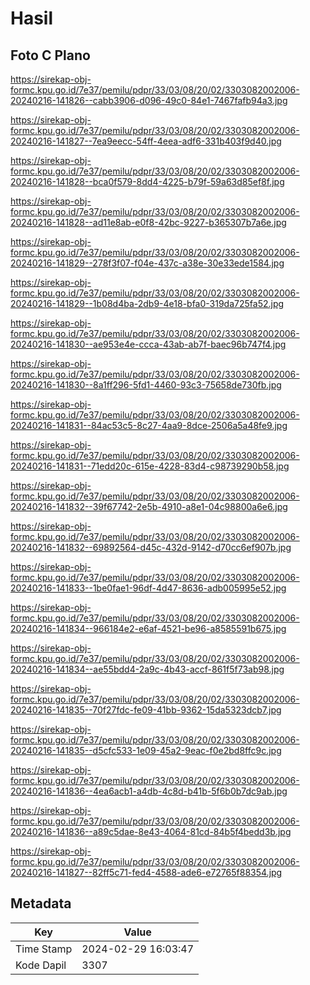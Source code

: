 # Hasil

## Foto C Plano

https://sirekap-obj-formc.kpu.go.id/7e37/pemilu/pdpr/33/03/08/20/02/3303082002006-20240216-141826--cabb3906-d096-49c0-84e1-7467fafb94a3.jpg

https://sirekap-obj-formc.kpu.go.id/7e37/pemilu/pdpr/33/03/08/20/02/3303082002006-20240216-141827--7ea9eecc-54ff-4eea-adf6-331b403f9d40.jpg

https://sirekap-obj-formc.kpu.go.id/7e37/pemilu/pdpr/33/03/08/20/02/3303082002006-20240216-141828--bca0f579-8dd4-4225-b79f-59a63d85ef8f.jpg

https://sirekap-obj-formc.kpu.go.id/7e37/pemilu/pdpr/33/03/08/20/02/3303082002006-20240216-141828--ad11e8ab-e0f8-42bc-9227-b365307b7a6e.jpg

https://sirekap-obj-formc.kpu.go.id/7e37/pemilu/pdpr/33/03/08/20/02/3303082002006-20240216-141829--278f3f07-f04e-437c-a38e-30e33ede1584.jpg

https://sirekap-obj-formc.kpu.go.id/7e37/pemilu/pdpr/33/03/08/20/02/3303082002006-20240216-141829--1b08d4ba-2db9-4e18-bfa0-319da725fa52.jpg

https://sirekap-obj-formc.kpu.go.id/7e37/pemilu/pdpr/33/03/08/20/02/3303082002006-20240216-141830--ae953e4e-ccca-43ab-ab7f-baec96b747f4.jpg

https://sirekap-obj-formc.kpu.go.id/7e37/pemilu/pdpr/33/03/08/20/02/3303082002006-20240216-141830--8a1ff296-5fd1-4460-93c3-75658de730fb.jpg

https://sirekap-obj-formc.kpu.go.id/7e37/pemilu/pdpr/33/03/08/20/02/3303082002006-20240216-141831--84ac53c5-8c27-4aa9-8dce-2506a5a48fe9.jpg

https://sirekap-obj-formc.kpu.go.id/7e37/pemilu/pdpr/33/03/08/20/02/3303082002006-20240216-141831--71edd20c-615e-4228-83d4-c98739290b58.jpg

https://sirekap-obj-formc.kpu.go.id/7e37/pemilu/pdpr/33/03/08/20/02/3303082002006-20240216-141832--39f67742-2e5b-4910-a8e1-04c98800a6e6.jpg

https://sirekap-obj-formc.kpu.go.id/7e37/pemilu/pdpr/33/03/08/20/02/3303082002006-20240216-141832--69892564-d45c-432d-9142-d70cc6ef907b.jpg

https://sirekap-obj-formc.kpu.go.id/7e37/pemilu/pdpr/33/03/08/20/02/3303082002006-20240216-141833--1be0fae1-96df-4d47-8636-adb005995e52.jpg

https://sirekap-obj-formc.kpu.go.id/7e37/pemilu/pdpr/33/03/08/20/02/3303082002006-20240216-141834--966184e2-e6af-4521-be96-a8585591b675.jpg

https://sirekap-obj-formc.kpu.go.id/7e37/pemilu/pdpr/33/03/08/20/02/3303082002006-20240216-141834--ae55bdd4-2a9c-4b43-accf-861f5f73ab98.jpg

https://sirekap-obj-formc.kpu.go.id/7e37/pemilu/pdpr/33/03/08/20/02/3303082002006-20240216-141835--70f27fdc-fe09-41bb-9362-15da5323dcb7.jpg

https://sirekap-obj-formc.kpu.go.id/7e37/pemilu/pdpr/33/03/08/20/02/3303082002006-20240216-141835--d5cfc533-1e09-45a2-9eac-f0e2bd8ffc9c.jpg

https://sirekap-obj-formc.kpu.go.id/7e37/pemilu/pdpr/33/03/08/20/02/3303082002006-20240216-141836--4ea6acb1-a4db-4c8d-b41b-5f6b0b7dc9ab.jpg

https://sirekap-obj-formc.kpu.go.id/7e37/pemilu/pdpr/33/03/08/20/02/3303082002006-20240216-141836--a89c5dae-8e43-4064-81cd-84b5f4bedd3b.jpg

https://sirekap-obj-formc.kpu.go.id/7e37/pemilu/pdpr/33/03/08/20/02/3303082002006-20240216-141827--82ff5c71-fed4-4588-ade6-e72765f88354.jpg


## Metadata

| Key        | Value               |
| ---------- | ------------------- |
| Time Stamp | 2024-02-29 16:03:47 |
| Kode Dapil | 3307                |



